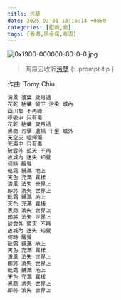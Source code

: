 ```yaml
---
title: 污孽
date: 2025-03-31 13:15:14 +0800
categories: [招魂,奠]
tags: [香港,黑金属,粤语]
---
```


![0x1900-000000-80-0-0.jpg](https://b2.235421.xyz/pic/2025/03/c34e11d81c2795806d861f1ac7becf72.jpg)

> 网易云收听[污孽](https://music.163.com/song?id=1463741491&userid=1623945853)
{: .prompt-tip }

作曲: Tomy Chiu

```txt
清風 落葉 歲月過
花乾 枯葉 留下 污染 城內
山川都 不再綠
呼吸中 只有毒
花乾 枯葉 歲月過
黑商 污孽 遺禍 千里 城外
天空灰 暗輝濁
死海中 只有毒
破雲外 藍天 不再
故城內 迷失 知覺
何時 醒覺
砒霜 鋪滿 地上
天色 充滿 異樣
清風 消失 世界上
即將 消失 世界上
砒霜 鋪滿 地上
天色 充滿 異樣
黑商 消失 世界上
即將 消失 世界上
破雲外 藍天 不再
故城內 迷失 知覺
何時 醒覺
砒霜 鋪滿 地上
天色 充滿 異樣
清風 消失 世界上
即將 消失 世界上
砒霜 鋪滿 地上
天色 充滿 異樣
黑商 消失 世界上
即將 消失 世界上
```